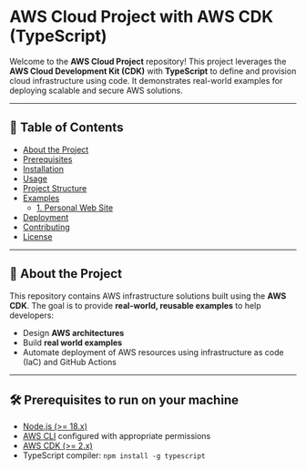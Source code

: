 # AWS Cloud Project with AWS CDK (TypeScript)

Welcome to the **AWS Cloud Project** repository! This project leverages the **AWS Cloud Development Kit (CDK)** with **TypeScript** to define and provision cloud infrastructure using code. It demonstrates real-world examples for deploying scalable and secure AWS solutions.

---

## 📝 Table of Contents

- [About the Project](#about-the-project)
- [Prerequisites](#prerequisites)
- [Installation](#installation)
- [Usage](#usage)
- [Project Structure](#project-structure)
- [Examples](#examples)
  - [1. Personal Web Site](/personal-web-site/)
- [Deployment](#deployment)
- [Contributing](#contributing)
- [License](#license)

---

## 📖 About the Project

This repository contains AWS infrastructure solutions built using the **AWS CDK**. The goal is to provide **real-world, reusable examples** to help developers:

- Design **AWS architectures**
- Build **real world examples**
- Automate deployment of AWS resources using infrastructure as code (IaC) and GitHub Actions

---

## 🛠 Prerequisites to run on your machine

- [Node.js (>= 18.x)](https://nodejs.org/)
- [AWS CLI](https://aws.amazon.com/cli/) configured with appropriate permissions
- [AWS CDK (>= 2.x)](https://aws.amazon.com/cdk/)
- TypeScript compiler: `npm install -g typescript`
